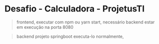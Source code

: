 # Desafio - Calculadora - ProjetusTI

> frontend, executar com npm ou yarn start, necessário backend estar em execução na porta 8080

> backend projeto springboot executa-lo normalmente, 
